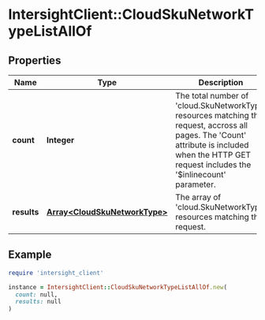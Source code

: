 # IntersightClient::CloudSkuNetworkTypeListAllOf

## Properties

| Name | Type | Description | Notes |
| ---- | ---- | ----------- | ----- |
| **count** | **Integer** | The total number of &#39;cloud.SkuNetworkType&#39; resources matching the request, accross all pages. The &#39;Count&#39; attribute is included when the HTTP GET request includes the &#39;$inlinecount&#39; parameter. | [optional] |
| **results** | [**Array&lt;CloudSkuNetworkType&gt;**](CloudSkuNetworkType.md) | The array of &#39;cloud.SkuNetworkType&#39; resources matching the request. | [optional] |

## Example

```ruby
require 'intersight_client'

instance = IntersightClient::CloudSkuNetworkTypeListAllOf.new(
  count: null,
  results: null
)
```


